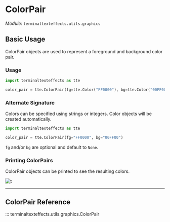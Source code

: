 # ColorPair

*Module*: `terminaltexteffects.utils.graphics`

## Basic Usage

ColorPair objects are used to represent a foreground and background color pair.

### Usage

```python
import terminaltexteffects as tte

color_pair = tte.ColorPair(fg=tte.Color("FF0000"), bg=tte.Color("00FF00"))
```

### Alternate Signature

Colors can be specified using strings or integers. Color objects will be created automatically.

```python
import terminaltexteffects as tte

color_pair = tte.ColorPair(fg="FF0000", bg="00FF00")
```

`fg` and/or `bg` are optional and default to `None`.

### Printing ColorPairs

ColorPair objects can be printed to see the resulting colors.

![t](../../img/lib_demos/colorpair_print_example.png)

---

## ColorPair Reference

::: terminaltexteffects.utils.graphics.ColorPair
